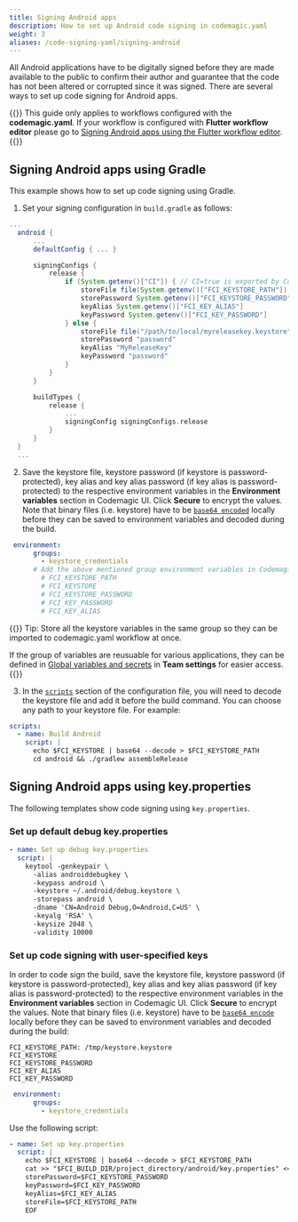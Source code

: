 ```yaml
---
title: Signing Android apps
description: How to set up Android code signing in codemagic.yaml
weight: 3
aliases: /code-signing-yaml/signing-android
---
```


All Android applications have to be digitally signed before they are made available to the public to confirm their author and guarantee that the code has not been altered or corrupted since it was signed. There are several ways to set up code signing for Android apps.

{{<notebox>}}
This guide only applies to workflows configured with the **codemagic.yaml**. If your workflow is configured with **Flutter workflow editor** please go to [Signing Android apps using the Flutter workflow editor](../code-signing/android-code-signing).
{{</notebox>}}

## Signing Android apps using Gradle

This example shows how to set up code signing using Gradle.

1. Set your signing configuration in `build.gradle` as follows:

```gradle
...
  android {
      ...
      defaultConfig { ... }

      signingConfigs {
          release {
              if (System.getenv()["CI"]) { // CI=true is exported by Codemagic
                  storeFile file(System.getenv()["FCI_KEYSTORE_PATH"])
                  storePassword System.getenv()["FCI_KEYSTORE_PASSWORD"]
                  keyAlias System.getenv()["FCI_KEY_ALIAS"]
                  keyPassword System.getenv()["FCI_KEY_PASSWORD"]
              } else {
                  storeFile file("/path/to/local/myreleasekey.keystore")
                  storePassword "password"
                  keyAlias "MyReleaseKey"
                  keyPassword "password"
              }
          }
      }

      buildTypes {
          release {
              ...
              signingConfig signingConfigs.release
          }
      }
  }
  ...
```
2. Save the keystore file, keystore password (if keystore is password-protected), key alias and key alias password (if key alias is password-protected) to the respective environment variables in the **Environment variables** section in Codemagic UI. Click **Secure** to encrypt the values. Note that binary files (i.e. keystore) have to be [`base64 encoded`](../variables/environment-variable-groups/#storing-sensitive-valuesfiles) locally before they can be saved to environment variables and decoded during the build.

```yaml
 environment:
      groups:
        - keystore_credentials
      # Add the above mentioned group environment variables in Codemagic UI (either in Application/Team variables)
        # FCI_KEYSTORE_PATH 
        # FCI_KEYSTORE
        # FCI_KEYSTORE_PASSWORD
        # FCI_KEY_PASSWORD
        # FCI_KEY_ALIAS
```
{{<notebox>}}
Tip: Store all the keystore variables in the same group so they can be imported to codemagic.yaml workflow at once. 
  
If the group of variables are reusuable for various applications, they can be defined in [Global variables and secrets](../variables/environment-variable-groups/#global-variables-and-secrets) in **Team settings** for easier access.
{{</notebox>}}

3. In the [`scripts`](../getting-started/yaml#scripts) section of the configuration file, you will need to decode the keystore file and add it before the build command. You can choose any path to your keystore file. For example:

```yaml
scripts:
  - name: Build Android
    script: |
      echo $FCI_KEYSTORE | base64 --decode > $FCI_KEYSTORE_PATH
      cd android && ./gradlew assembleRelease
```

## Signing Android apps using key.properties

The following templates show code signing using `key.properties`.

### Set up default debug key.properties

```yaml
- name: Set up debug key.properties
  script: |
    keytool -genkeypair \
      -alias androiddebugkey \
      -keypass android \
      -keystore ~/.android/debug.keystore \
      -storepass android \
      -dname 'CN=Android Debug,O=Android,C=US' \
      -keyalg 'RSA' \
      -keysize 2048 \
      -validity 10000
```
### Set up code signing with user-specified keys

In order to code sign the build, save the keystore file, keystore password (if keystore is password-protected), key alias and key alias password (if key alias is password-protected) to the respective environment variables in the **Environment variables** section in Codemagic UI. Click **Secure** to encrypt the values. Note that binary files (i.e. keystore) have to be [`base64 encode`](../variables/environment-variable-groups/#storing-sensitive-valuesfiles) locally before they can be saved to environment variables and decoded during the build:

```
FCI_KEYSTORE_PATH: /tmp/keystore.keystore
FCI_KEYSTORE
FCI_KEYSTORE_PASSWORD
FCI_KEY_ALIAS
FCI_KEY_PASSWORD
```
```yaml
 environment:
      groups:
        - keystore_credentials
 ```
 
Use the following script:

```yaml
- name: Set up key.properties
  script: |
    echo $FCI_KEYSTORE | base64 --decode > $FCI_KEYSTORE_PATH
    cat >> "$FCI_BUILD_DIR/project_directory/android/key.properties" <<EOF
    storePassword=$FCI_KEYSTORE_PASSWORD
    keyPassword=$FCI_KEY_PASSWORD
    keyAlias=$FCI_KEY_ALIAS
    storeFile=$FCI_KEYSTORE_PATH
    EOF
```
